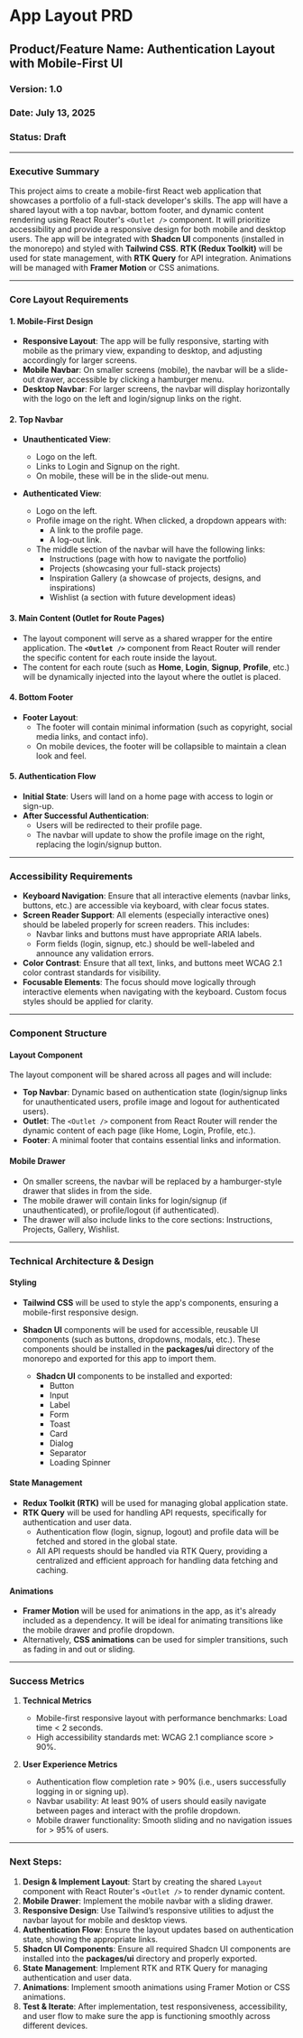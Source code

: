 
# App Layout PRD

## Product/Feature Name: Authentication Layout with Mobile-First UI
### Version: 1.0
### Date: July 13, 2025
### Status: Draft

---

### Executive Summary
This project aims to create a mobile-first React web application that showcases a portfolio of a full-stack developer's skills. The app will have a shared layout with a top navbar, bottom footer, and dynamic content rendering using React Router's `<Outlet />` component. It will prioritize accessibility and provide a responsive design for both mobile and desktop users. The app will be integrated with **Shadcn UI** components (installed in the monorepo) and styled with **Tailwind CSS**. **RTK (Redux Toolkit)** will be used for state management, with **RTK Query** for API integration. Animations will be managed with **Framer Motion** or CSS animations.

---

### Core Layout Requirements

#### 1. Mobile-First Design
- **Responsive Layout**: The app will be fully responsive, starting with mobile as the primary view, expanding to desktop, and adjusting accordingly for larger screens.
- **Mobile Navbar**: On smaller screens (mobile), the navbar will be a slide-out drawer, accessible by clicking a hamburger menu.
- **Desktop Navbar**: For larger screens, the navbar will display horizontally with the logo on the left and login/signup links on the right.

#### 2. Top Navbar
- **Unauthenticated View**: 
   - Logo on the left.
   - Links to Login and Signup on the right.
   - On mobile, these will be in the slide-out menu.

- **Authenticated View**:
   - Logo on the left.
   - Profile image on the right. When clicked, a dropdown appears with:
     - A link to the profile page.
     - A log-out link.
   - The middle section of the navbar will have the following links:
     - Instructions (page with how to navigate the portfolio)
     - Projects (showcasing your full-stack projects)
     - Inspiration Gallery (a showcase of projects, designs, and inspirations)
     - Wishlist (a section with future development ideas)

#### 3. Main Content (Outlet for Route Pages)
- The layout component will serve as a shared wrapper for the entire application. The **`<Outlet />`** component from React Router will render the specific content for each route inside the layout.
- The content for each route (such as **Home**, **Login**, **Signup**, **Profile**, etc.) will be dynamically injected into the layout where the outlet is placed.

#### 4. Bottom Footer
- **Footer Layout**:
   - The footer will contain minimal information (such as copyright, social media links, and contact info). 
   - On mobile devices, the footer will be collapsible to maintain a clean look and feel.

#### 5. Authentication Flow
- **Initial State**: Users will land on a home page with access to login or sign-up.
- **After Successful Authentication**:
   - Users will be redirected to their profile page.
   - The navbar will update to show the profile image on the right, replacing the login/signup button.

---

### Accessibility Requirements
- **Keyboard Navigation**: Ensure that all interactive elements (navbar links, buttons, etc.) are accessible via keyboard, with clear focus states.
- **Screen Reader Support**: All elements (especially interactive ones) should be labeled properly for screen readers. This includes:
   - Navbar links and buttons must have appropriate ARIA labels.
   - Form fields (login, signup, etc.) should be well-labeled and announce any validation errors.
- **Color Contrast**: Ensure that all text, links, and buttons meet WCAG 2.1 color contrast standards for visibility.
- **Focusable Elements**: The focus should move logically through interactive elements when navigating with the keyboard. Custom focus styles should be applied for clarity.

---

### Component Structure

#### Layout Component
The layout component will be shared across all pages and will include:
- **Top Navbar**: Dynamic based on authentication state (login/signup links for unauthenticated users, profile image and logout for authenticated users).
- **Outlet**: The `<Outlet />` component from React Router will render the dynamic content of each page (like Home, Login, Profile, etc.).
- **Footer**: A minimal footer that contains essential links and information.

#### Mobile Drawer
- On smaller screens, the navbar will be replaced by a hamburger-style drawer that slides in from the side.
- The mobile drawer will contain links for login/signup (if unauthenticated), or profile/logout (if authenticated).
- The drawer will also include links to the core sections: Instructions, Projects, Gallery, Wishlist.

---

### Technical Architecture & Design

#### Styling
- **Tailwind CSS** will be used to style the app's components, ensuring a mobile-first responsive design.
- **Shadcn UI** components will be used for accessible, reusable UI components (such as buttons, dropdowns, modals, etc.). These components should be installed in the **packages/ui** directory of the monorepo and exported for this app to import them.

  - **Shadcn UI** components to be installed and exported:
    - Button
    - Input
    - Label
    - Form
    - Toast
    - Card
    - Dialog
    - Separator
    - Loading Spinner

#### State Management
- **Redux Toolkit (RTK)** will be used for managing global application state.
- **RTK Query** will be used for handling API requests, specifically for authentication and user data.
  - Authentication flow (login, signup, logout) and profile data will be fetched and stored in the global state.
  - All API requests should be handled via RTK Query, providing a centralized and efficient approach for handling data fetching and caching.

#### Animations
- **Framer Motion** will be used for animations in the app, as it's already included as a dependency. It will be ideal for animating transitions like the mobile drawer and profile dropdown.
- Alternatively, **CSS animations** can be used for simpler transitions, such as fading in and out or sliding.

---

### Success Metrics
1. **Technical Metrics**
   - Mobile-first responsive layout with performance benchmarks: Load time < 2 seconds.
   - High accessibility standards met: WCAG 2.1 compliance score > 90%.

2. **User Experience Metrics**
   - Authentication flow completion rate > 90% (i.e., users successfully logging in or signing up).
   - Navbar usability: At least 90% of users should easily navigate between pages and interact with the profile dropdown.
   - Mobile drawer functionality: Smooth sliding and no navigation issues for > 95% of users.

---

### Next Steps:
1. **Design & Implement Layout**: Start by creating the shared `Layout` component with React Router's `<Outlet />` to render dynamic content.
2. **Mobile Drawer**: Implement the mobile navbar with a sliding drawer.
3. **Responsive Design**: Use Tailwind’s responsive utilities to adjust the navbar layout for mobile and desktop views.
4. **Authentication Flow**: Ensure the layout updates based on authentication state, showing the appropriate links.
5. **Shadcn UI Components**: Ensure all required Shadcn UI components are installed into the **packages/ui** directory and properly exported.
6. **State Management**: Implement RTK and RTK Query for managing authentication and user data.
7. **Animations**: Implement smooth animations using Framer Motion or CSS animations.
8. **Test & Iterate**: After implementation, test responsiveness, accessibility, and user flow to make sure the app is functioning smoothly across different devices.

